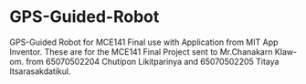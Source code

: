 # GPS-Guided-Robot
GPS-Guided Robot for MCE141 Final use with Application from MIT App Inventor.
These are for the MCE141 Final Project sent to Mr.Chanakarn Klaw-om.
from 65070502204 Chutipon Likitparinya and 65070502205 Titaya Itsarasakdatikul.
